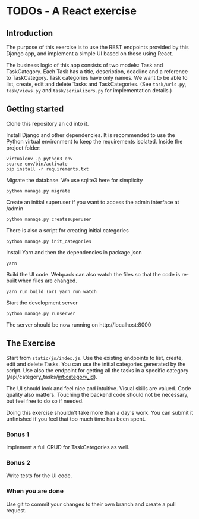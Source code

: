 # TODOs - A React exercise

## Introduction

The purpose of this exercise is to use the REST endpoints provided by this Django app, and implement a simple UI based on those using React.

The business logic of this app consists of two models: Task and TaskCategory. Each Task has a title, description, deadline and a reference to TaskCategory. Task categories have only names. We want to be able to list, create, edit and delete Tasks and TaskCategories. (See `task/urls.py`, `task/views.py` and `task/serializers.py` for implementation details.)

## Getting started

Clone this repository an cd into it.

Install Django and other dependencies. It is recommended to use the Python virtual environment to keep the requirements isolated.
Inside the project folder:

    virtualenv -p python3 env
    source env/bin/activate
    pip install -r requirements.txt

Migrate the database. We use sqlite3 here for simplicity

    python manage.py migrate

Create an initial superuser if you want to access the admin interface at /admin

    python manage.py createsuperuser

There is also a script for creating initial categories

    python manage.py init_categories

Install Yarn and then the dependencies in package.json

    yarn

Build the UI code. Webpack can also watch the files so that the code is re-built when files are changed.

    yarn run build (or) yarn run watch

Start the development server

    python manage.py runserver

The server should be now running on http://localhost:8000

## The Exercise

Start from `static/js/index.js`. Use the existing endpoints to list, create, edit and delete Tasks. You can use the initial categories generated by the script. Use also the endpoint for getting all the tasks in a specific category (/api/category_tasks/<int:category_id>).

The UI should look and feel nice and intuitive. Visual skills are valued. Code quality also matters. Touching the backend code should not be necessary, but feel free to do so if needed.

Doing this exercise shouldn't take more than a day's work. You can submit it unfinished if you feel that too much time has been spent.

### Bonus 1

Implement a full CRUD for TaskCategories as well.

### Bonus 2

Write tests for the UI code.

### When you are done

Use git to commit your changes to their own branch and create a pull request.
